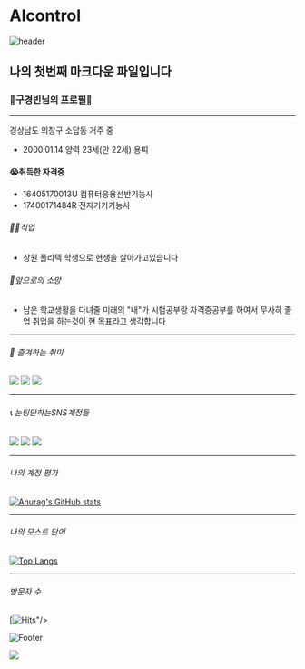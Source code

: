 # AIcontrol
![header](https://capsule-render.vercel.app/api?type=rounded&color=auto&height=100&section=header&text=Gustagram&fontSize=50)

## 나의 첫번째 마크다운 파일입니다
                                
### 💮구경빈님의 프로필💮
***
경상남도 의창구 소답동 거주 중
* 2000.01.14 양력 23세(만 22세) 용띠

#### 😭취득한 자격증
* 16405170013U 컴퓨터응용선반기능사 
* 17400171484R 전자기기기능사

###### 👨‍🎓직업 
* 창원 폴리텍 학생으로 현생을 살아가고있습니다

###### 🙏앞으로의 소망
* 남은 학교생활을 다녀줄 미래의 "내"가 시험공부랑 자격증공부를 하여서 무사히 졸업 취업을 하는것이 
 현 목표라고 생각합니다
***
######                                                                   🚴 즐겨하는 취미

<a href="https://www.op.gg/summoners/kr/%EB%82%98%EC%97%B058" target="_blank"><img src="https://img.shields.io/badge/LOL LOL!!-E4405F?style=flat-square&logo=Riot Games&logoColor=white"/></a>
<img src="https://img.shields.io/badge/폴가이즈-00000?style=flat-square&logo=Epic Games&logoColor=white"/>
<img src="https://img.shields.io/badge/넷플릭스-FF0000?style=flat-square&logo=Netflix&logoColor=white"/>
***
######                                                                📞 눈팅만하는SNS계정들

<a href="https://www.instagram.com/gu_gubin/" target="_blank"><img src="https://img.shields.io/badge/GU stagram-E4405F?style=flat-square&logo=instagram&logoColor=white"/></a>
<a href="https://www.facebook.com/profile.php?id=100007931741322" target="_blank"><img src="https://img.shields.io/badge/face book-4EE3C2?style=flat-square&logo=Facebook&logoColor=white"/></a>
<img src="https://img.shields.io/badge/디스코드는해용-5865?style=flat-square&logo=Discord&logoColor=white"/>
***
###### 나의 계정 평가
[![Anurag's GitHub stats](https://github-readme-stats.vercel.app/api?username=push852)](https://github.com/push852/github-readme-stats)
***
###### 나의 모스트 단어 
[![Top Langs](https://github-readme-stats.vercel.app/api/top-langs/?username=push852)](https://github.com/push852/github-readme-stats)
***
###### 방문자 수
[![Hits](https://hits.seeyoufarm.com/api/count/incr/badge.svg?url=https%3A%2F%2Fgithub.com%2Fpush852%2FAIcontrol%2Fedit%2Fmain%2FREADME.md&count_bg=%2379C83D&title_bg=%23555555&icon=actigraph.svg&icon_color=%23E7E7E7&title=hits&edge_flat=false)"/></a>

![Footer](https://capsule-render.vercel.app/api?type=waving&color=auto&height=200&section=footer)


<a href="https://github.com/push852/Data-type-" target="_blank"><img src="https://img.shields.io/badge/코드함수-EF4223?style=flat-square&logo=CodeIgniter&logoColor=white"/></a>
